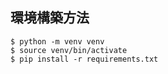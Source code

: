 ## 環境構築方法

```
$ python -m venv venv
$ source venv/bin/activate
$ pip install -r requirements.txt
```